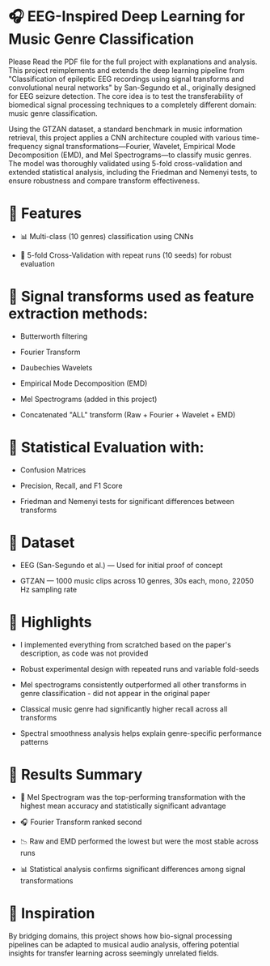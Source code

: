 # 🎧 EEG-Inspired Deep Learning for Music Genre Classification
Please Read the PDF file for the full project with explanations and analysis.
This project reimplements and extends the deep learning pipeline from "Classification of epileptic EEG recordings using signal transforms and convolutional neural networks" by San-Segundo et al., originally designed for EEG seizure detection. The core idea is to test the transferability of biomedical signal processing techniques to a completely different domain: music genre classification.

Using the GTZAN dataset, a standard benchmark in music information retrieval, this project applies a CNN architecture coupled with various time-frequency signal transformations—Fourier, Wavelet, Empirical Mode Decomposition (EMD), and Mel Spectrograms—to classify music genres. The model was thoroughly validated using 5-fold cross-validation and extended statistical analysis, including the Friedman and Nemenyi tests, to ensure robustness and compare transform effectiveness.

# 🚀 Features
* 📊 Multi-class (10 genres) classification using CNNs

* 🔁 5-fold Cross-Validation with repeat runs (10 seeds) for robust evaluation

# 🧠 Signal transforms used as feature extraction methods:

* Butterworth filtering

* Fourier Transform

* Daubechies Wavelets

* Empirical Mode Decomposition (EMD)

* Mel Spectrograms (added in this project)

* Concatenated "ALL" transform (Raw + Fourier + Wavelet + EMD)

# 🔬 Statistical Evaluation with:

* Confusion Matrices

* Precision, Recall, and F1 Score

* Friedman and Nemenyi tests for significant differences between transforms

# 📁 Dataset
* EEG (San-Segundo et al.) — Used for initial proof of concept 

* GTZAN — 1000 music clips across 10 genres, 30s each, mono, 22050 Hz sampling rate

# 📌 Highlights
* I implemented everything from scratched based on the paper's description, as code was not provided

* Robust experimental design with repeated runs and variable fold-seeds

* Mel spectrograms consistently outperformed all other transforms in genre classification - did not appear in the original paper

* Classical music genre had significantly higher recall across all transforms

* Spectral smoothness analysis helps explain genre-specific performance patterns

# 🧪 Results Summary
* 🎼 Mel Spectrogram was the top-performing transformation with the highest mean accuracy and statistically significant advantage

* 🎧 Fourier Transform ranked second

* 📉 Raw and EMD performed the lowest but were the most stable across runs

* 📊 Statistical analysis confirms significant differences among signal transformations

# 🧠 Inspiration
By bridging domains, this project shows how bio-signal processing pipelines can be adapted to musical audio analysis, offering potential insights for transfer learning across seemingly unrelated fields.
